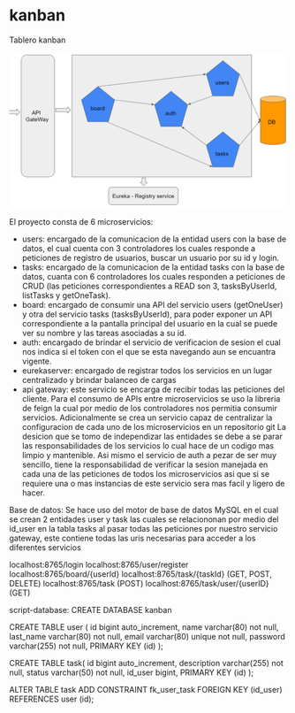 # kanban
Tablero kanban

![Image text](https://github.com/yipson/kanban/blob/master/arquitectura-microservices.png)


El proyecto consta de 6 microservicios:
- users: encargado de la comunicacion de la entidad users con la base de datos, el cual cuenta con 3 controladores los cuales responde a peticiones de registro de usuarios, buscar un usuario por su id y login. 
- tasks: encargado de la comunicacion de la entidad tasks con la base de datos, cuanta con 6 controladores los cuales responden a peticiones de CRUD (las peticiones correspondientes a READ son 3, tasksByUserId, listTasks y getOneTask). 
- board: encargado de consumir una API del servicio users (getOneUser) y otra del servicio tasks (tasksByUserId), para poder exponer un API correspondiente a la pantalla principal del usuario en la cual se puede ver su nombre y las tareas asociadas a su id.
- auth: encargado de brindar el servicio de verificacion de sesion el cual nos indica si el token con el que se esta navegando aun se encuantra vigente.
- eurekaserver: encargado de registrar todos los servicios en un lugar centralizado y brindar balanceo de cargas
- api gateway: este servicio se encarga de recibir todas las peticiones del cliente.
Para el consumo de APIs entre microservicios se uso la libreria de feign la cual por medio de los controladores nos permitia consumir servicios.
Adicionalmente se crea un servicio capaz de centralizar la configuracion de cada uno de los microservicios en un repositorio git
La desicion que se tomo de independizar las entidades se debe a se parar las responsabilidades de los servicios lo cual hace de un codigo mas limpio y mantenible. Asi mismo el servicio de auth a pezar de ser muy sencillo, tiene la responsabilidad de verificar la sesion manejada en cada una de las peticiones de todos los microservicios asi que si se requiere una o mas instancias de este servicio sera mas facil y ligero de hacer.

Base de datos:
Se hace uso del motor de base de datos MySQL en el cual se crean 2 entidades user y task las cuales se relaciononan por medio del id_user en la tabla tasks
al pasar todas las peticiones por nuestro servicio gateway, este contiene todas las uris necesarias para acceder a los diferentes servicios

localhost:8765/login
localhost:8765/user/register
localhost:8765/board/{userId}
localhost:8765/task/{taskId} (GET, POST, DELETE)
localhost:8765/task (POST)
localhost:8765/task/user/{userID} (GET)

script-database:
CREATE DATABASE kanban

CREATE TABLE user (
id bigint auto_increment,
name varchar(80) not null,
last_name varchar(80) not null,
email varchar(80) unique not null,
password varchar(255) not null,
PRIMARY KEY (id)
);

CREATE TABLE task(
id bigint auto_increment,
description varchar(255) not null,
status varchar(50) not null,
id_user bigint,
PRIMARY KEY (id)
);

ALTER TABLE task
ADD CONSTRAINT fk_user_task
FOREIGN KEY (id_user) REFERENCES user (id);
